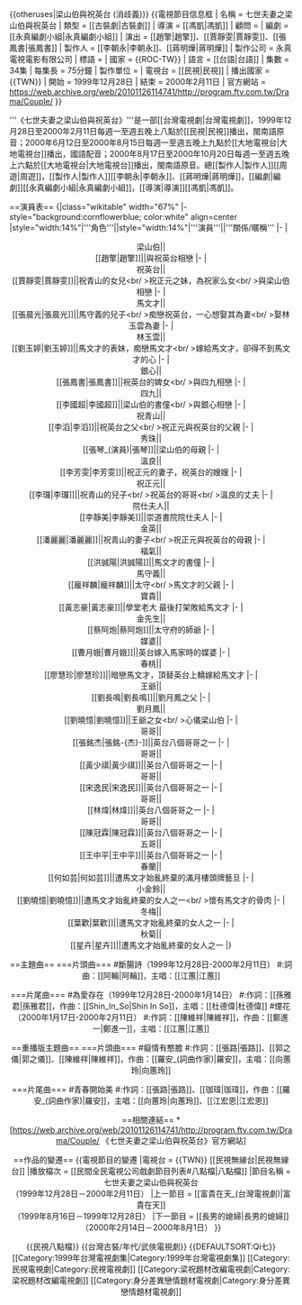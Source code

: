 {{otheruses|梁山伯與祝英台 (消歧義)}}
{{電視節目信息框
| 名稱       = 七世夫妻之梁山伯與祝英台
| 類型       = [[古裝劇|古裝劇]]
| 導演       = [[馮凱|馮凱]]
| 顧問       = 
| 編劇       = [[永真編劇小組|永真編劇小組]]
| 演出       = [[趙擎|趙擎]]、[[賈靜雯|賈靜雯]]、[[張鳳書|張鳳書]]
| 製作人     = [[李朝永|李朝永]]、[[蔣明燁|蔣明燁]]
| 製作公司   = 永真電視電影有限公司
| 標語       =
| 國家       = {{ROC-TW}}
| 語言       = [[台語|台語]]
| 集數       = 34集
| 每集長     = 75分鐘
| 製作單位   = 
| 電視台     = [[民視|民視]]
| 播出國家   ={{TWN}}
| 開始       = 1999年12月28日
| 結束       = 2000年2月11日
| 官方網站   = https://web.archive.org/web/20101126114741/http://program.ftv.com.tw/Drama/Couple/
}}

'''《七世夫妻之梁山伯與祝英台》'''是一部[[台灣電視劇|台灣電視劇]]，1999年12月28日至2000年2月11日每週一至週五晚上八點於[[民視|民視]]播出，閩南語原音；2000年6月12日至2000年8月15日每週一至週五晚上九點於[[大地電視台|大地電視台]]播出，國語配音；2000年8月17日至2000年10月20日每週一至週五晚上六點於[[大地電視台|大地電視台]]播出，閩南語原音。總[[製作人|製作人]][[周遊|周遊]]，[[製作人|製作人]][[李朝永|李朝永]]、[[蔣明燁|蔣明燁]]，[[編劇|編劇]][[永真編劇小組|永真編劇小組]]，[[導演|導演]][[馮凱|馮凱]]。

==演員表==
{|class="wikitable" width="67%"
|- style="background:cornflowerblue; color:white" align=center
|style="width:14%"|'''角色'''||style="width:14%"|'''演員'''||'''關係/暱稱'''
|-
|<center>梁山伯||<center>[[趙擎|趙擎]]||與祝英台相戀
|-
|<center>祝英台||<center>[[賈靜雯|賈靜雯]]||祝青山的女兒<br/ >祝正元之妹，為祝家么女<br/ >與梁山伯相戀
|-
|<center>馬文才||<center>[[張晨光|張晨光]]||馬守義的兒子<br/ >痴戀祝英台，一心想娶其為妻<br/ >娶林玉雲為妻
|-
|<center>林玉雲||<center>[[劉玉婷|劉玉婷]]||馬文才的表妹，痴戀馬文才<br/ >嫁給馬文才，卻得不到馬文才的心
|-
|<center>銀心||<center>[[張鳳書|張鳳書]]||祝英台的婢女<br/ >與四九相戀
|-
|<center>四九||<center>[[李國超|李國超]]||梁山伯的書僮<br/ >與銀心相戀
|-
|<center>祝青山||<center>[[李滔|李滔]]||祝英台之父<br/ >祝正元與祝英台的父親
|-
|<center>秀珠||<center>[[張琴_(演員)|張琴]]||梁山伯的母親
|-
|<center>溫良||<center>[[李芳雯|李芳雯]]||祝正元的妻子，祝英台的嫂嫂
|-
|<center>祝正元||<center>[[李㼈|李㼈]]||祝青山的兒子<br/ >祝英台的哥哥<br/ >溫良的丈夫
|-
|<center>院仕夫人||<center>[[李靜美|李靜美]]||崇道書院院仕夫人
|-
|<center>金英||<center>[[潘麗麗|潘麗麗]]||祝青山的妻子<br/ >祝正元與祝英台的母親
|-
|<center>福氣||<center>[[洪誠陽|洪誠陽]]||馬文才的書僮
|-
|<center>馬守義||<center>[[龐祥麟|龐祥麟]]||太守<br/ >馬文才的父親
|-
|<center>寶貴||<center>[[黃志豪|黃志豪]]||學堂老大 最後打架敗給馬文才
|-
|<center>金先生||<center>[[蔡阿炮|蔡阿炮]]||太守府的師爺
|-
|<center>媒婆||<center>[[曹月娥|曹月娥]]||英台嫁入馬家時的媒婆
|-
|<center>春桃||<center>[[廖慧珍|廖慧珍]]||暗戀馬文才，頂替英台上轎嫁給馬文才
|-
|<center>王爺||<center>[[劉長鳴|劉長鳴]]||劉月鳳之父
|-
|<center>劉月鳳||<center>[[劉曉憶|劉曉憶]]||王爺之女<br/ >心儀梁山伯
|-
|<center>哥哥||<center>[[張銘杰|張銘-{杰}-]]||英台八個哥哥之一
|-
|<center>哥哥||<center>[[黃少祺|黃少祺]]||英台八個哥哥之一
|-
|<center>哥哥||<center>[[宋逸民|宋逸民]]||英台八個哥哥之一
|-
|<center>哥哥||<center>[[林煒|林煒]]||英台八個哥哥之一
|-
|<center>哥哥||<center>[[陳冠霖|陳冠霖]]||英台八個哥哥之一
|-
|<center>五哥||<center>[[王中平|王中平]]||英台八個哥哥之一
|-
|<center>春蘭||<center>[[何如芸|何如芸]]||遭馬文才始亂終棄的滿月樓頭牌藝旦
|-
|<center>小金鈴||<center>[[劉曉憶|劉曉憶]]||遭馬文才始亂終棄的女人之一<br/ >懷有馬文才的骨肉
|-
|<center>冬梅||<center>[[葉歡|葉歡]]||遭馬文才始亂終棄的女人之一
|-
|<center>秋菊||<center>[[星卉|星卉]]||遭馬文才始亂終棄的女人之一
|}

==主題曲==
===片頭曲===
#斷腸詩（1999年12月28日-2000年2月11日）
#:詞曲：[[阿輪|阿輪]]，主唱：[[江蕙|江蕙]]

===片尾曲===
#為愛存在（1999年12月28日-2000年1月14日）
#:作詞：[[孫雅君|孫雅君]]，作曲：[[Shin_In_So|Shin In So]]，主唱：[[杜德偉|杜德偉]]
#煙花（2000年1月17日-2000年2月11日）
#:作詞：[[陳維祥|陳維祥]]，作曲：[[鄭進一|鄭進一]]，主唱：[[江蕙|江蕙]]

==重播版主題曲==
===片頭曲===
#癡情有憨膽
#:作詞：[[張路|張路]]、[[郭之儀|郭之儀]]、[[陳維祥|陳維祥]]，作曲：[[羅安_(詞曲作家)|羅安]]，主唱：[[向蕙玲|向蕙玲]]

===片尾曲===
#青春開始美
#:作詞：[[張路|張路]]、[[珈瑋|珈瑋]]，作曲：[[羅安_(詞曲作家)|羅安]]，主唱：[[向蕙玲|向蕙玲]]、[[江宏恩|江宏恩]]

==相關連結==
*[https://web.archive.org/web/20101126114741/http://program.ftv.com.tw/Drama/Couple/ 《七世夫妻之梁山伯與祝英台》官方網站]

==作品的變遷==
{{電視節目的變遷
|電視台 = {{TWN}} [[民視無線台|民視無線台]]
|播放檔次 = [[民間全民電視公司戲劇節目列表#八點檔|八點檔]]
|節目名稱 = 七世夫妻之梁山伯與祝英台<br>（1999年12月28日－2000年2月11日）
|上一節目 = [[富貴在天_(台灣電視劇)|富貴在天]]<br>（1999年8月16日－1999年12月28日）
|下一節目 = [[長男的媳婦|長男的媳婦]]<br>（2000年2月14日－2000年8月1日）
}}

{{民視八點檔}}
{{台灣古裝/年代/武俠電視劇}}
{{DEFAULTSORT:Qi七}}
[[Category:1999年台灣電視劇集|Category:1999年台灣電視劇集]]
[[Category:民視電視劇|Category:民視電視劇]]
[[Category:梁祝題材改編電視劇|Category:梁祝題材改編電視劇]]
[[Category:身分差異戀情題材電視劇|Category:身分差異戀情題材電視劇]]